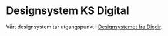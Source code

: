 # Designsystem KS Digital

Vårt designsystem tar utgangspunkt i [Designsystemet fra Digdir](https://www.designsystemet.no/).
